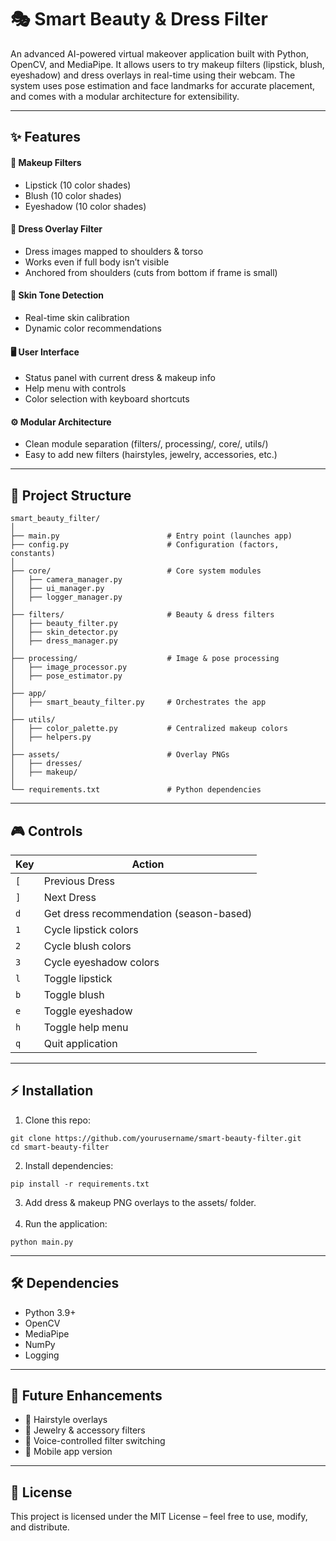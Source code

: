 # 🎭 Smart Beauty & Dress Filter

An advanced AI-powered virtual makeover application built with Python, OpenCV, and MediaPipe.
It allows users to try makeup filters (lipstick, blush, eyeshadow) and dress overlays in real-time using their webcam.
The system uses pose estimation and face landmarks for accurate placement, and comes with a modular architecture for extensibility.

---

## ✨ Features

#### 🎨 Makeup Filters

- Lipstick (10 color shades)
- Blush (10 color shades)
- Eyeshadow (10 color shades)

#### 👗 Dress Overlay Filter

- Dress images mapped to shoulders & torso
- Works even if full body isn’t visible
- Anchored from shoulders (cuts from bottom if frame is small)

#### 🌸 Skin Tone Detection

- Real-time skin calibration
- Dynamic color recommendations

#### 🖥 User Interface

- Status panel with current dress & makeup info
- Help menu with controls
- Color selection with keyboard shortcuts

#### ⚙️ Modular Architecture

- Clean module separation (filters/, processing/, core/, utils/)
- Easy to add new filters (hairstyles, jewelry, accessories, etc.)

---

## 📂 Project Structure

```
smart_beauty_filter/
│
├── main.py                        # Entry point (launches app)
├── config.py                      # Configuration (factors, constants)
│
├── core/                          # Core system modules
│   ├── camera_manager.py
│   ├── ui_manager.py
│   ├── logger_manager.py
│
├── filters/                       # Beauty & dress filters
│   ├── beauty_filter.py
│   ├── skin_detector.py
│   ├── dress_manager.py
│
├── processing/                    # Image & pose processing
│   ├── image_processor.py
│   ├── pose_estimator.py
│
├── app/
│   ├── smart_beauty_filter.py     # Orchestrates the app
│
├── utils/
│   ├── color_palette.py           # Centralized makeup colors
│   ├── helpers.py
│
├── assets/                        # Overlay PNGs
│   ├── dresses/
│   ├── makeup/
│
└── requirements.txt               # Python dependencies
```

---

## 🎮 Controls


| Key | Action                                  |
| --- | --------------------------------------- |
| `[` | Previous Dress                          |
| `]` | Next Dress                              |
| `d` | Get dress recommendation (season-based) |
| `1` | Cycle lipstick colors                   |
| `2` | Cycle blush colors                      |
| `3` | Cycle eyeshadow colors                  |
| `l` | Toggle lipstick                         |
| `b` | Toggle blush                            |
| `e` | Toggle eyeshadow                        |
| `h` | Toggle help menu                        |
| `q` | Quit application                        |

---

## ⚡ Installation

1. Clone this repo:

```
git clone https://github.com/yourusername/smart-beauty-filter.git
cd smart-beauty-filter
```

2. Install dependencies:

```
pip install -r requirements.txt
```

3. Add dress & makeup PNG overlays to the assets/ folder.
   <br><br>
4. Run the application:

```
python main.py
```

---

## 🛠 Dependencies

* Python 3.9+
* OpenCV
* MediaPipe
* NumPy
* Logging

---

## 🚀 Future Enhancements

* 👑 Hairstyle overlays
* 💍 Jewelry & accessory filters
* 🎤 Voice-controlled filter switching
* 📱 Mobile app version

---

## 📜 License

This project is licensed under the MIT License – feel free to use, modify, and distribute.



